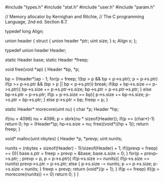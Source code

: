 #include "types.h"
#include "stat.h"
#include "user.h"
#include "param.h"

// Memory allocator by Kernighan and Ritchie,
// The C programming Language, 2nd ed.  Section 8.7.

typedef long Align;

union header {
  struct {
    union header *ptr;
    uint size;
  } s;
  Align x;
};

typedef union header Header;

static Header base;
static Header *freep;

void
free(void *ap)
{
  Header *bp, *p;

  bp = (Header*)ap - 1;
  for(p = freep; !(bp > p && bp < p->s.ptr); p = p->s.ptr)
    if(p >= p->s.ptr && (bp > p || bp < p->s.ptr))
      break;
  if(bp + bp->s.size == p->s.ptr){
    bp->s.size += p->s.ptr->s.size;
    bp->s.ptr = p->s.ptr->s.ptr;
  } else
    bp->s.ptr = p->s.ptr;
  if(p + p->s.size == bp){
    p->s.size += bp->s.size;
    p->s.ptr = bp->s.ptr;
  } else
    p->s.ptr = bp;
  freep = p;
}

static Header*
morecore(uint nu)
{
  char *p;
  Header *hp;

  if(nu < 4096)
    nu = 4096;
  p = sbrk(nu * sizeof(Header));
  if(p == (char*)-1)
    return 0;
  hp = (Header*)p;
  hp->s.size = nu;
  free((void*)(hp + 1));
  return freep;
}

void*
malloc(uint nbytes)
{
  Header *p, *prevp;
  uint nunits;

  nunits = (nbytes + sizeof(Header) - 1)/sizeof(Header) + 1;
  if((prevp = freep) == 0){
    base.s.ptr = freep = prevp = &base;
    base.s.size = 0;
  }
  for(p = prevp->s.ptr; ; prevp = p, p = p->s.ptr){
    if(p->s.size >= nunits){
      if(p->s.size == nunits)
        prevp->s.ptr = p->s.ptr;
      else {
        p->s.size -= nunits;
        p += p->s.size;
        p->s.size = nunits;
      }
      freep = prevp;
      return (void*)(p + 1);
    }
    if(p == freep)
      if((p = morecore(nunits)) == 0)
        return 0;
  }
}

```

